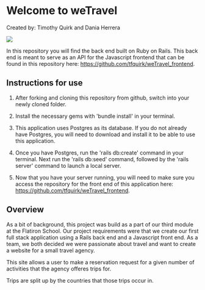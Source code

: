 # Welcome to weTravel

Created by: Timothy Quirk and Dania Herrera

![](https://github.com/tfquirk/weTravel_frontend/blob/master/assets/images/logo2.png)

In this repository you will find the back end built on Ruby on Rails. This back end is meant to serve as an API for the Javascript frontend that can be found in this repository here: https://github.com/tfquirk/weTravel_frontend.

## Instructions for use

1. After forking and cloning this repository from github, switch into your newly cloned folder.

2. Install the necessary gems with 'bundle install' in your terminal.

3. This application uses Postgres as its database. If you do not already have Postgres, you will need to download and install it to be able to use this application.

4. Once you have Postgres, run the 'rails db:create' command in your terminal. Next run the 'rails db:seed' command, followed by the 'rails server' command to launch a local server.

5. Now that you have your server running, you will need to make sure you access the repository for the front end of this application here: https://github.com/tfquirk/weTravel_frontend.


## Overview  

As a bit of background, this project was build as a part of our third module at the Flatiron School. Our project requirements were that we create our first full stack application using a Rails back end and a Javascript front end. As a team, we both decided we were passionate about travel and want to create a website for a small travel agency.

This site allows a user to make a reservation request for a given number of activities that the agency offeres trips for.

Trips are split up by the countries that those trips occur in.  
